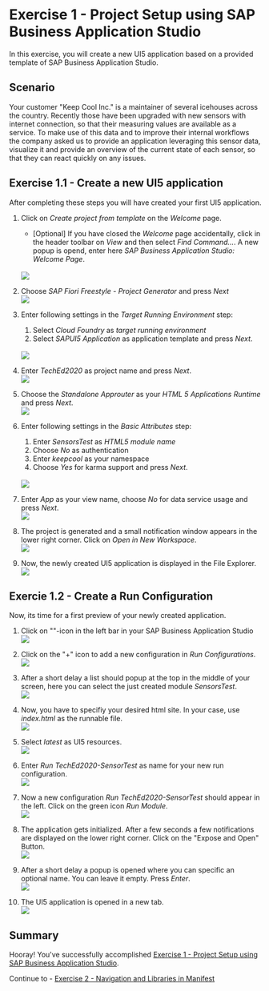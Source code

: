 # Exercise 1 - Project Setup using SAP Business Application Studio

In this exercise, you will create a new UI5 application based on a provided template of SAP Business Application Studio.

## Scenario
Your customer "Keep Cool Inc." is a maintainer of several icehouses across the country. Recently those have been upgraded with new sensors with internet connection, so that their measuring values are available as a service. To make use of this data and to improve their internal workflows the company asked us to provide an application leveraging this sensor data, visualize it and provide an overview of the current state of each sensor, so that they can react quickly on any issues.

## Exercise 1.1 - Create a new UI5 application

After completing these steps you will have created your first UI5 application.

1. Click on *Create project from template* on the *Welcome* page.
    * [Optional] If you have closed the *Welcome* page accidentally, click in the header toolbar on *View* and then select *Find Command...*. A new popup is opend, enter here *SAP Business Application Studio: Welcome Page*.</ul>
<br>![](images/01_01_0010.png)

2. Choose *SAP Fiori Freestyle - Project Generator* and press *Next*
<br>![](images/01_01_0020.png)

3. Enter following settings in the *Target Running Environment* step: 
    1. Select *Cloud Foundry* as *target running environment*
    2. Select *SAPUI5 Application* as application template and press *Next*.</ol>
<br>![](images/01_01_0030.png)<ol>

4. Enter *TechEd2020* as project name and press *Next*.
<br>![](images/01_01_0040.png)

5. Choose the *Standalone Approuter* as your *HTML 5 Applications Runtime* and press *Next*.
<br>![](images/01_01_0050.png)

6. Enter following settings in the *Basic Attributes* step:
    1. Enter *SensorsTest* as *HTML5 module name* 
    2. Choose *No* as authentication
    3. Enter *keepcool* as your namespace
    4. Choose *Yes* for karma support and press *Next*.</ol>
<br>![](images/01_01_0060.png)<ol>

7. Enter *App* as your view name, choose *No* for data service usage and press *Next*.
<br>![](images/01_01_0070.png)

8. The project is generated and a small notification window appears in the lower right corner. Click on *Open in New Workspace*.
<br>![](images/01_01_0080.png)

9. Now, the newly created UI5 application is displayed in the File Explorer.
<br>![](images/01_01_0090.png)

## Exercie 1.2 - Create a Run Configuration
Now, its time for a first preview of your newly created application.

1. Click on ""-icon in the left bar in your SAP Business Application Studio
<br>![](images/01_02_0010.png)

2. Click on the "+" icon to add a new configuration in *Run Configurations*.
<br>![](images/01_02_0020.png)

3. After a short delay a list should popup at the top in the middle of your screen, here you can select the just created module *SensorsTest*.
<br>![](images/01_02_0030.png)

4. Now, you have to specifiy your desired html site. In your case, use *index.html* as the runnable file.
<br>![](images/01_02_0040.png)

5. Select *latest* as UI5 resources.
<br>![](images/01_02_0050.png)

6. Enter *Run TechEd2020-SensorTest* as name for your new run configuration.
<br>![](images/01_02_0060.png)

7. Now a new configuration *Run TechEd2020-SensorTest* should appear in the left. Click on the green icon *Run Module*.
<br>![](images/01_02_0070.png)

8. The application gets initialized. After a few seconds a few notifications are displayed on the lower right corner. Click on the "Expose and Open" Button.
<br>![](images/01_02_0080.png)

9. After a short delay a popup is opened where you can specific an optional name. You can leave it empty. Press *Enter*.
<br>![](images/01_02_0090.png)

10. The UI5 application is opened in a new tab.
<br>![](images/01_02_0100.png)

## Summary
Hooray! You've successfully accomplished [Exercise 1 - Project Setup using SAP Business Application Studio](#exercise-1-project-setup-using-sap-business-applicationsstudio).

Continue to - [Exercise 2 - Navigation and Libraries in Manifest](../ex2/README.md)


